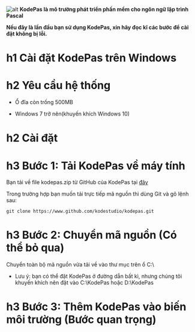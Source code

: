 ![alt](https://github.com/kodestudio/kodepas/blob/master/images/kodelogo.png)
**KodePas là mô trường phát triển phần mềm cho ngôn ngữ lập trình Pascal**

**Nếu đây là lần đầu bạn sử dụng KodePas, xin hãy đọc kĩ các bước để cài đặt không bị lỗi.**

# h1 Cài đặt KodePas trên Windows

# h2 Yêu cầu hệ thống

- Ổ đĩa còn trống 500MB

- Windows 7 trở nên(khuyến khích Windows 10)

# h2 Cài đặt

# h3 Bước 1: Tải KodePas về máy tính

Bạn tải về file kodepas.zip từ GitHub của KodePas tại [đây](https://www.github.com/kodestudio/kodepas)

Trong trường hợp bạn muốn tải trực tiếp mã nguồn thì dùng Git và gõ lệnh sau:

`git clone https://www.github.com/kodestudio/kodepas.git`

# h3 Bước 2: Chuyển mã nguồn (Có thể bỏ qua)

Chuyển toàn bộ mã nguồn vừa tải về vào thư mục trên ổ C:\

* Lưu ý: bạn có thể đặt KodePas ở đường dẫn bất kì, nhưng chúng tôi khuyến khích nên đặt vào C:\KodePas hoặc D:\KodePas

# h3 Bước 3: Thêm KodePas vào biến môi trường (Bước quan trọng)

